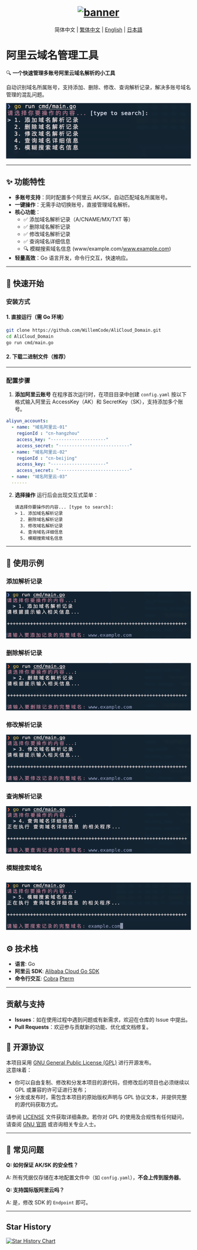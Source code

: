 <h1 align="center">
  <a href="https://github.com/WillemCode">
    <img src="https://avatars.githubusercontent.com/u/203067186?v=4" width="150" height="150" alt="banner" /><br>
  </a>
</h1>
  <p align="center">简体中文 | <a href="./docs/README.tc.md">繁体中文</a> | <a href="./docs/README.en.md">English</a> | <a href="./docs/README.ja.md">日本語</a><br></p>

# 阿里云域名管理工具

🔍 **一个快速管理多账号阿里云域名解析的小工具**

自动识别域名所属账号，支持添加、删除、修改、查询解析记录，解决多账号域名管理的混乱问题。

![运行界面](./images/001.png)

---
## ✨ 功能特性
- **多账号支持**：同时配置多个阿里云 AK/SK，自动匹配域名所属账号。
- **一键操作**：无需手动切换账号，直接管理域名解析。
- **核心功能**：
  - ✅ 添加域名解析记录（A/CNAME/MX/TXT 等）
  - ✅ 删除域名解析记录
  - ✅ 修改域名解析记录
  - ✅ 查询域名详细信息
  - 🔍 模糊搜索域名信息 (www/example.com/www.example.com)
- **轻量高效**：Go 语言开发，命令行交互，快速响应。
---
## 🚀 快速开始
### 安装方式
#### 1. 直接运行（需 Go 环境）
```bash
git clone https://github.com/WillemCode/AliCloud_Domain.git
cd AliCloud_Domain
go run cmd/main.go
```
#### 2. 下载二进制文件（推荐）

---
### 配置步骤
1. **添加阿里云账号**
   在程序首次运行时，在项目目录中创建 `config.yaml` 按以下格式输入阿里云 AccessKey（AK）和 SecretKey（SK），支持添加多个账号。
```yaml
aliyun_accounts:
  - name: "域名阿里云-01"
    regionId : "cn-hangzhou"
    access_key: "·····················"
    access_secret: "···························"
  - name: "域名阿里云-02"
    regionId : "cn-beijing"
    access_key: "·····················"
    access_secret: "···························"
  - name: "域名阿里云-03"
  ······
```
2. **选择操作**
   运行后会出现交互式菜单：
   ```text
   请选择你要操作的内容... [type to search]: 
   > 1. 添加域名解析记录
     2. 删除域名解析记录
     3. 修改域名解析记录
     4. 查询域名详细信息
     5. 模糊搜索域名信息
   ```
---
## 📸 使用示例
### 添加解析记录
![添加解析记录截图](./images/002.png)
### 删除解析记录
![删除解析记录截图](./images/003.png)
### 修改解析记录
![修改解析记录截图](./images/004.png)
### 查询解析记录
![查询解析记录截图](./images/005.png)
### 模糊搜索域名
![模糊搜索截图](./images/006.png)
---
## ⚙️ 技术栈
- **语言**: Go
- **阿里云 SDK**: [Alibaba Cloud Go SDK](https://github.com/aliyun/alibaba-cloud-sdk-go)
- **命令行交互**: [Cobra](https://github.com/spf13/cobra) [Pterm](https://github.com/pterm/pterm)
---

## 贡献与支持
- **Issues**：如在使用过程中遇到问题或有新需求，欢迎在仓库的 Issue 中提出。
- **Pull Requests**：欢迎参与贡献新的功能、优化或文档修复。

## 📜 开源协议

本项目采用 [GNU General Public License (GPL)](./LICENSE) 进行开源发布。  
这意味着：

- 你可以自由复制、修改和分发本项目的源代码，但修改后的项目也必须继续以 GPL 或兼容的许可证进行发布；
- 分发或发布时，需包含本项目的原始版权声明与 GPL 协议文本，并提供完整的源代码获取方式。

请参阅 [LICENSE](./LICENSE) 文件获取详细条款。若你对 GPL 的使用及合规性有任何疑问，请查阅 [GNU 官网](https://www.gnu.org/licenses/) 或咨询相关专业人士。

---
## 🙋 常见问题

**Q: 如何保证 AK/SK 的安全性？**

A: 所有凭据仅存储在本地配置文件中（如 `config.yaml`），**不会上传到服务器**。

**Q: 支持国际版阿里云吗？**

A: 是，修改 SDK 的 `Endpoint` 即可。

---

## Star History

[![Star History Chart](https://api.star-history.com/svg?repos=WillemCode/AliCloud_Domain&type=Date)](https://www.star-history.com/#WillemCode/AliCloud_Domain&Date)
